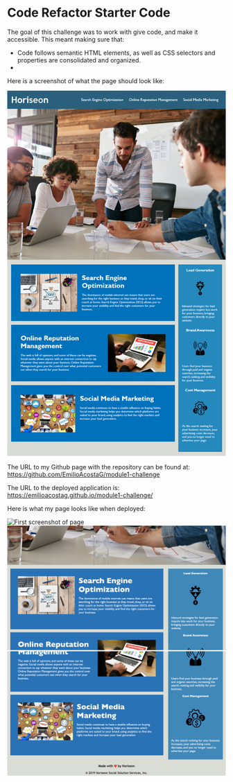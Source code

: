 # Code Refactor Starter Code

The goal of this challenge was to work with give code, and make it accessible. This meant making sure that:

* Code follows semantic HTML elements, as well as CSS selectors and properties are consolidated and organized.
* 

Here is a screenshot of what the page should look like:

![The Horiseon webpage includes a navigation bar, a header image, and cards with text and images at the bottom of the page.](./assets/images/01-html-css-git-homework-demo.png)


The URL to my Github page with the repository can be found at: https://github.com/EmilioAcostaG/module1-challenge

The URL to the deployed application is: https://emilioacostag.github.io/module1-challenge/

Here is what my page looks like when deployed:

![First screenshot of page](./assets/images/refactor-img1.png)
![Second screenshot of page](./assets/images/refactor-img2.png)
![Third screenshot of page](./assets/images/refactor-img3.png)
